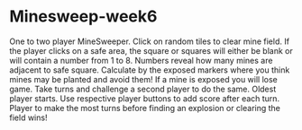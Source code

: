# Minesweep-week6

One to two player MineSweeper.
Click on random tiles to clear mine field. 
If the player clicks on a safe area, the square or squares will either be blank or will contain a number from 1 to 8.
Numbers reveal how many mines are adjacent to safe square.
Calculate by the exposed markers where you think mines may be planted and avoid them! 
If a mine is exposed you will lose game.
Take turns and challenge a second player to do the same.
Oldest player starts.
Use respective player buttons to add score after each turn.
Player to make the most turns before finding an explosion or clearing the field wins!
